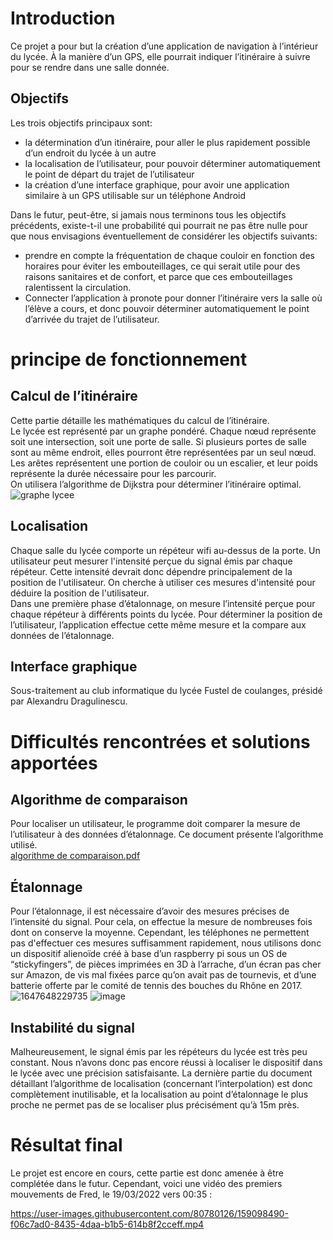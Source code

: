 # Introduction
Ce projet a pour but la création d’une application de navigation à l’intérieur du lycée. À la manière d’un GPS, elle pourrait indiquer l’itinéraire à suivre pour se rendre dans une salle donnée.

## Objectifs
Les trois objectifs principaux sont:
* la détermination d’un itinéraire, pour aller le plus rapidement possible d’un endroit du lycée à un autre
* la localisation de l’utilisateur, pour pouvoir déterminer automatiquement le point de départ du trajet de l’utilisateur
* la création d’une interface graphique, pour avoir une application similaire à un GPS utilisable sur un téléphone Android  

Dans le futur, peut-être, si jamais nous terminons tous les objectifs précédents, existe-t-il une probabilité qui pourrait ne pas être nulle pour que nous envisagions éventuellement de considérer les objectifs suivants:
* prendre en compte la fréquentation de chaque couloir en fonction des horaires pour éviter les embouteillages, ce qui serait utile pour des raisons sanitaires et de confort, et parce que ces embouteillages ralentissent la circulation.
* Connecter l’application à pronote pour donner l’itinéraire vers la salle où l’élève a cours, et donc pouvoir déterminer automatiquement le point d’arrivée du trajet de l’utilisateur.

# principe de fonctionnement
## Calcul de l’itinéraire
Cette partie détaille les mathématiques du calcul de l’itinéraire.  
Le lycée est représenté par un graphe pondéré. Chaque nœud représente soit une intersection, soit une porte de salle. Si plusieurs portes de salle sont au même endroit, elles pourront être représentées par un seul nœud. Les arêtes représentent une portion de couloir ou un escalier, et leur poids représente la durée nécessaire pour les parcourir.  
On utilisera l’algorithme de Dijkstra pour déterminer l’itinéraire optimal.
![graphe lycee](https://user-images.githubusercontent.com/80780126/158068913-09be784f-61bd-44cb-bd74-bcbc09505ea9.png)

## Localisation
Chaque salle du lycée comporte un répéteur wifi au-dessus de la porte. Un utilisateur peut mesurer l'intensité perçue du signal émis par chaque répéteur. Cette intensité devrait donc dépendre principalement de la position de l'utilisateur. On cherche à utiliser ces mesures d'intensité pour déduire la position de l'utilisateur.  
Dans une première phase d’étalonnage, on mesure l’intensité perçue pour chaque répéteur à différents points du lycée. Pour déterminer la position de l’utilisateur, l’application effectue cette même mesure et la compare aux données de l’étalonnage.

## Interface graphique
Sous-traitement au club informatique du lycée Fustel de coulanges, présidé par Alexandru Dragulinescu.

# Difficultés rencontrées et solutions apportées
## Algorithme de comparaison
Pour localiser un utilisateur, le programme doit comparer la mesure de l’utilisateur à des données d’étalonnage. Ce document présente l’algorithme utilisé.  
[algorithme de comparaison.pdf](https://github.com/Camille-Claudel/depaumeur/files/8238162/mathbananas.3.pdf)

## Étalonnage
Pour l’étalonnage, il est nécessaire d’avoir des mesures précises de l’intensité du signal. Pour cela, on effectue la mesure de nombreuses fois dont on conserve la moyenne. Cependant, les téléphones ne permettent pas d'effectuer ces mesures suffisamment rapidement, nous utilisons donc un dispositif alienoïde créé à base d’un raspberry pi sous un OS de “stickyfingers”, de pièces imprimées en 3D à l’arrache, d’un écran pas cher sur Amazon, de vis mal fixées parce qu’on avait pas de tournevis, et d’une batterie offerte par le comité de tennis des bouches du Rhône en 2017.  
![1647648229735](https://user-images.githubusercontent.com/80780126/159098418-8dd5cde8-129c-4ed1-b2fe-d787643f78f9.jpg)
![image](https://user-images.githubusercontent.com/80780126/159098384-15c4b5d5-4cd2-4057-a047-48e984c2e55f.png)

## Instabilité du signal
Malheureusement, le signal émis par les répéteurs du lycée est très peu constant. Nous n’avons donc pas encore réussi à localiser le dispositif dans le lycée avec une précision satisfaisante. La dernière partie du document détaillant l’algorithme de localisation (concernant l’interpolation) est donc complètement inutilisable, et la localisation au point d’étalonnage le plus proche ne permet pas de se localiser plus précisément qu’à 15m près.

# Résultat final
Le projet est encore en cours, cette partie est donc amenée à être complétée dans le futur. Cependant, voici une vidéo des premiers mouvements de Fred, le 19/03/2022 vers 00:35 :  


https://user-images.githubusercontent.com/80780126/159098490-f06c7ad0-8435-4daa-b1b5-614b8f2cceff.mp4

